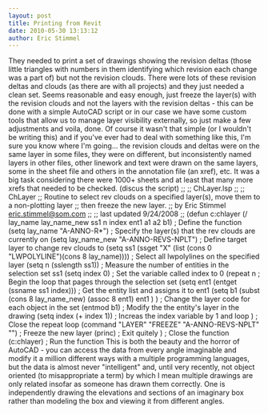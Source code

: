 ```yaml
---
layout: post
title: Printing from Revit
date: 2010-05-30 13:13:12
author: Eric Stimmel
---
```


They needed to print a set of drawings showing the revision deltas (those little triangles with numbers in them identifying which revision each change was a part of) but not the revision clouds. There were lots of these revision deltas and clouds (as there are with all projects) and they just needed a clean set. Seems reasonable and easy enough, just freeze the layer(s) with the revision clouds and not the layers with the revision deltas - this can be done with a simple AutoCAD script or in our case we have some custom tools that allow us to manage layer visibility externally, so just make a few adjustments and voila, done. Of course it wasn't that simple (or I wouldn't be writing this) and if you've ever had to deal with something like this, I'm sure you know where I'm going... the revision clouds and deltas were on the same layer in some files, they were on different, but inconsistently named layers in other files, other linework and text were drawn on the same layers, some in the sheet file and others in the annotation file (an xref), etc. It was a big task considering there were 1000+ sheets and at least that many more xrefs that needed to be checked. (discus the script) ;; ;; ChLayer.lsp ;; ;; ChLayer ;; Routine to select rev clouds on a specified layer(s), move them to a non-plotting layer ;; then freeze the new layer. ;; by Eric Stimmel eric.stimmel@som.com ;; ;; last updated 9/24/2008 ;; (defun c:chlayer (/ lay\_name lay\_name\_new ss1 n index ent1 a1 a2 b1) ; Define the function (setq lay\_name "A-ANNO-R\*") ; Specify the layer(s) that the rev clouds are currently on (setq lay\_name\_new "A-ANNO-REVS-NPLT") ; Define target layer to change rev clouds to (setq ss1 (ssget "X" (list (cons 0 "LWPOLYLINE")(cons 8 lay\_name)))) ; Select all lwpolylines on the specified layer (setq n (sslength ss1)) ; Measure the number of entities in the selection set ss1 (setq index 0) ; Set the variable called index to 0 (repeat n ; Begin the loop that pages through the selection set (setq ent1 (entget (ssname ss1 index))) ; Get the entity list and assigns it to ent1 (setq b1 (subst (cons 8 lay\_name\_new) (assoc 8 ent1) ent1 ) ) ; Change the layer code for each object in the set (entmod b1) ; Modify the the entity's layer in the drawing (setq index (+ index 1)) ; Increas the index variable by 1 and loop ) ; Close the repeat loop (command "LAYER" "FREEZE" "A-ANNO-REVS-NPLT" "") ; Freeze the new layer (princ) ; Exit quitely ) ; Close the function (c:chlayer) ; Run the function This is both the beauty and the horror of AutoCAD - you can access the data from every angle imaginable and modify it a million different ways with a multiple programming languages, but the data is almost never "intelligent" and, until very recently, not object oriented (to misappropriate a term) by which I mean multiple drawings are only related insofar as someone has drawn them correctly. One is independently drawing the elevations and sections of an imaginary box rather than modeling the box and viewing it from different angles.
